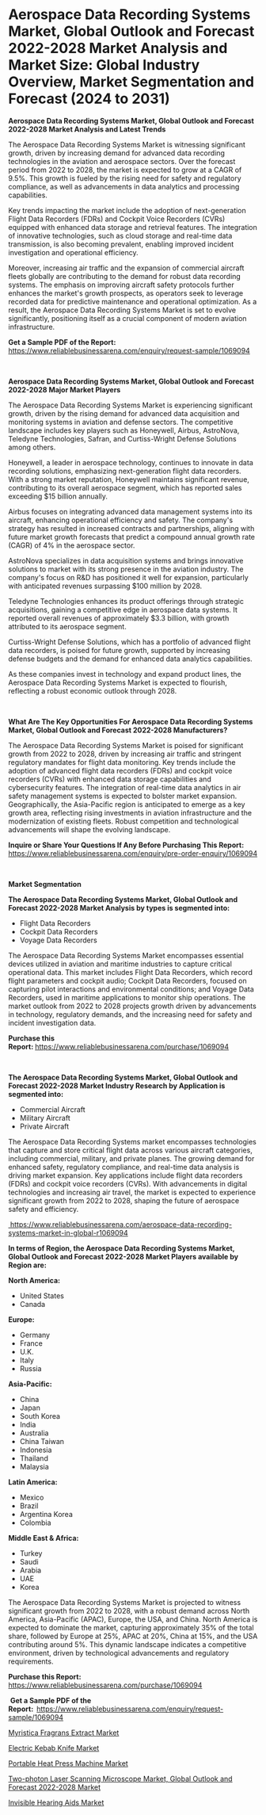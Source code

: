 <p><h1>Aerospace Data Recording Systems Market, Global Outlook and Forecast 2022-2028 Market Analysis and Market Size: Global Industry Overview, Market Segmentation and Forecast (2024 to 2031)</h1></p><p><strong>Aerospace Data Recording Systems Market, Global Outlook and Forecast 2022-2028 Market Analysis and Latest Trends</strong></p>
<p><p>The Aerospace Data Recording Systems Market is witnessing significant growth, driven by increasing demand for advanced data recording technologies in the aviation and aerospace sectors. Over the forecast period from 2022 to 2028, the market is expected to grow at a CAGR of 9.5%. This growth is fueled by the rising need for safety and regulatory compliance, as well as advancements in data analytics and processing capabilities.</p><p>Key trends impacting the market include the adoption of next-generation Flight Data Recorders (FDRs) and Cockpit Voice Recorders (CVRs) equipped with enhanced data storage and retrieval features. The integration of innovative technologies, such as cloud storage and real-time data transmission, is also becoming prevalent, enabling improved incident investigation and operational efficiency.</p><p>Moreover, increasing air traffic and the expansion of commercial aircraft fleets globally are contributing to the demand for robust data recording systems. The emphasis on improving aircraft safety protocols further enhances the market's growth prospects, as operators seek to leverage recorded data for predictive maintenance and operational optimization. As a result, the Aerospace Data Recording Systems Market is set to evolve significantly, positioning itself as a crucial component of modern aviation infrastructure.</p></p>
<p><strong>Get a Sample PDF of the Report:&nbsp;</strong> <a href="https://www.reliablebusinessarena.com/enquiry/request-sample/1069094">https://www.reliablebusinessarena.com/enquiry/request-sample/1069094</a></p>
<p>&nbsp;</p>
<p><strong>Aerospace Data Recording Systems Market, Global Outlook and Forecast 2022-2028 Major Market Players</strong></p>
<p><p>The Aerospace Data Recording Systems Market is experiencing significant growth, driven by the rising demand for advanced data acquisition and monitoring systems in aviation and defense sectors. The competitive landscape includes key players such as Honeywell, Airbus, AstroNova, Teledyne Technologies, Safran, and Curtiss-Wright Defense Solutions among others.</p><p>Honeywell, a leader in aerospace technology, continues to innovate in data recording solutions, emphasizing next-generation flight data recorders. With a strong market reputation, Honeywell maintains significant revenue, contributing to its overall aerospace segment, which has reported sales exceeding $15 billion annually. </p><p>Airbus focuses on integrating advanced data management systems into its aircraft, enhancing operational efficiency and safety. The company's strategy has resulted in increased contracts and partnerships, aligning with future market growth forecasts that predict a compound annual growth rate (CAGR) of 4% in the aerospace sector.</p><p>AstroNova specializes in data acquisition systems and brings innovative solutions to market with its strong presence in the aviation industry. The company's focus on R&D has positioned it well for expansion, particularly with anticipated revenues surpassing $100 million by 2028.</p><p>Teledyne Technologies enhances its product offerings through strategic acquisitions, gaining a competitive edge in aerospace data systems. It reported overall revenues of approximately $3.3 billion, with growth attributed to its aerospace segment.</p><p>Curtiss-Wright Defense Solutions, which has a portfolio of advanced flight data recorders, is poised for future growth, supported by increasing defense budgets and the demand for enhanced data analytics capabilities.</p><p>As these companies invest in technology and expand product lines, the Aerospace Data Recording Systems Market is expected to flourish, reflecting a robust economic outlook through 2028.</p></p>
<p>&nbsp;</p>
<p><strong>What Are The Key Opportunities For Aerospace Data Recording Systems Market, Global Outlook and Forecast 2022-2028 Manufacturers?</strong></p>
<p><p>The Aerospace Data Recording Systems Market is poised for significant growth from 2022 to 2028, driven by increasing air traffic and stringent regulatory mandates for flight data monitoring. Key trends include the adoption of advanced flight data recorders (FDRs) and cockpit voice recorders (CVRs) with enhanced data storage capabilities and cybersecurity features. The integration of real-time data analytics in air safety management systems is expected to bolster market expansion. Geographically, the Asia-Pacific region is anticipated to emerge as a key growth area, reflecting rising investments in aviation infrastructure and the modernization of existing fleets. Robust competition and technological advancements will shape the evolving landscape.</p></p>
<p><strong>Inquire or Share Your Questions If Any Before Purchasing This Report:</strong> <a href="https://www.reliablebusinessarena.com/enquiry/pre-order-enquiry/1069094">https://www.reliablebusinessarena.com/enquiry/pre-order-enquiry/1069094</a></p>
<p>&nbsp;</p>
<p><strong>Market Segmentation</strong></p>
<p><strong>The Aerospace Data Recording Systems Market, Global Outlook and Forecast 2022-2028 Market Analysis by types is segmented into:</strong></p>
<p><ul><li>Flight Data Recorders</li><li>Cockpit Data Recorders</li><li>Voyage Data Recorders</li></ul></p>
<p><p>The Aerospace Data Recording Systems Market encompasses essential devices utilized in aviation and maritime industries to capture critical operational data. This market includes Flight Data Recorders, which record flight parameters and cockpit audio; Cockpit Data Recorders, focused on capturing pilot interactions and environmental conditions; and Voyage Data Recorders, used in maritime applications to monitor ship operations. The market outlook from 2022 to 2028 projects growth driven by advancements in technology, regulatory demands, and the increasing need for safety and incident investigation data.</p></p>
<p><strong>Purchase this Report:&nbsp;</strong><a href="https://www.reliablebusinessarena.com/purchase/1069094">https://www.reliablebusinessarena.com/purchase/1069094</a></p>
<p>&nbsp;</p>
<p><strong>The Aerospace Data Recording Systems Market, Global Outlook and Forecast 2022-2028 Market Industry Research by Application is segmented into:</strong></p>
<p><ul><li>Commercial Aircraft</li><li>Military Aircraft</li><li>Private Aircraft</li></ul></p>
<p><p>The Aerospace Data Recording Systems market encompasses technologies that capture and store critical flight data across various aircraft categories, including commercial, military, and private planes. The growing demand for enhanced safety, regulatory compliance, and real-time data analysis is driving market expansion. Key applications include flight data recorders (FDRs) and cockpit voice recorders (CVRs). With advancements in digital technologies and increasing air travel, the market is expected to experience significant growth from 2022 to 2028, shaping the future of aerospace safety and efficiency.</p></p>
<p><a href="https://www.reliablebusinessarena.com/aerospace-data-recording-systems-market-in-global-r1069094">&nbsp;https://www.reliablebusinessarena.com/aerospace-data-recording-systems-market-in-global-r1069094</a></p>
<p><strong>In terms of Region, the Aerospace Data Recording Systems Market, Global Outlook and Forecast 2022-2028 Market Players available by Region are:</strong></p>
<p>
    <p> <strong> North America: </strong>
        <ul>
            <li>United States</li>
            <li>Canada</li>
        </ul>
        </p> 
    <p> <strong> Europe: </strong>
        <ul>
            <li>Germany</li>
            <li>France</li>
            <li>U.K.</li>
            <li>Italy</li>
            <li>Russia</li>
        </ul>
        </p> 
    <p> <strong> Asia-Pacific: </strong>
        <ul>
            <li>China</li>
            <li>Japan</li>
            <li>South Korea</li>
            <li>India</li>
            <li>Australia</li>
            <li>China Taiwan</li>
            <li>Indonesia</li>
            <li>Thailand</li>
            <li>Malaysia</li>
        </ul>
        </p> 
    <p> <strong> Latin America: </strong>
        <ul>
            <li>Mexico</li>
            <li>Brazil</li>
            <li>Argentina Korea</li>
            <li>Colombia</li>
        </ul>
        </p> 
    <p> <strong> Middle East & Africa: </strong>
        <ul>
            <li>Turkey</li>
            <li>Saudi</li>
            <li>Arabia</li>
            <li>UAE</li>
            <li>Korea</li>
        </ul>
    </p>
    </p>
<p><p>The Aerospace Data Recording Systems Market is projected to witness significant growth from 2022 to 2028, with a robust demand across North America, Asia-Pacific (APAC), Europe, the USA, and China. North America is expected to dominate the market, capturing approximately 35% of the total share, followed by Europe at 25%, APAC at 20%, China at 15%, and the USA contributing around 5%. This dynamic landscape indicates a competitive environment, driven by technological advancements and regulatory requirements.</p></p>
<p><strong>Purchase this Report: </strong><a href="https://www.reliablebusinessarena.com/purchase/1069094">https://www.reliablebusinessarena.com/purchase/1069094</a></p>
<p>&nbsp;<strong>Get a Sample PDF of the Report:&nbsp;&nbsp;</strong><a href="https://www.reliablebusinessarena.com/enquiry/request-sample/1069094">https://www.reliablebusinessarena.com/enquiry/request-sample/1069094</a></p>
<p><strong></strong></p>
<p><p><a href="https://issuu.com/reportprime-2/docs/myristica-fragrans-extract-market-s_9427c1974c9a4b">Myristica Fragrans Extract Market</a></p><p><a href="https://medium.com/@esmeraldaezzy1561/the-electric-kebab-knife-market-industry-provides-a-comprehensive-and-current-analysis-of-the-35d2e67df059">Electric Kebab Knife Market</a></p><p><a href="https://medium.com/@esmeraldaezzy1561/portable-heat-press-machine-market-global-market-insights-and-regional-analysis-2024-2031-3ea578a804c4">Portable Heat Press Machine Market</a></p><p><a href="https://github.com/guneycigdem35/Market-Research-Report-List-5/blob/main/two-photon-laser-scanning-microscope-market-global-outlook-and-forecast-2022-2028-market.md">Two-photon Laser Scanning Microscope Market, Global Outlook and Forecast 2022-2028 Market</a></p><p><a href="https://www.linkedin.com/pulse/future-ready-strategic-insights-global-invisible-hearing-aids-6qeuf?trackingId=qW%2FhWvInSXmPIu47rrTDqQ%3D%3D">Invisible Hearing Aids Market</a></p></p>
